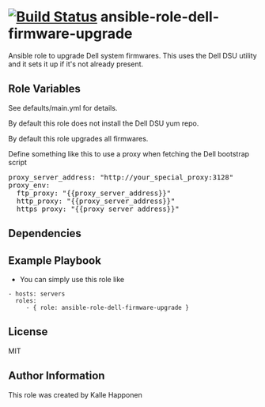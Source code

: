 [![Build Status](https://travis-ci.org/CSCfi/ansible-role-dell-firmware-upgrade.svg?branch=master)](https://travis-ci.org/CSCfi/ansible-role-dell-firmware-upgrade)
ansible-role-dell-firmware-upgrade
=========

Ansible role to upgrade Dell system firmwares. This uses the Dell DSU utility and it sets it up if it's not already present.


Role Variables
--------------

See defaults/main.yml for details.

By default this role does not install the Dell DSU yum repo.

By default this role upgrades all firmwares.

Define something like this to use a proxy when fetching the Dell bootstrap script
<pre>
proxy_server_address: "http://your_special_proxy:3128"
proxy_env:
  ftp_proxy: "{{proxy_server_address}}"
  http_proxy: "{{proxy_server_address}}"
  https_proxy: "{{proxy_server_address}}"
</pre>

Dependencies
------------


Example Playbook
----------------

* You can simply use this role like
```
- hosts: servers
  roles:
     - { role: ansible-role-dell-firmware-upgrade }
```
License
-------

MIT

Author Information
------------------

This role was created by Kalle Happonen
